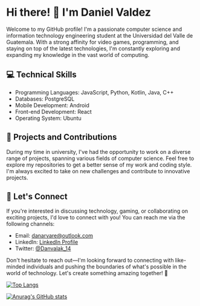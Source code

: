 # Hi there! 👋 I'm Daniel Valdez

Welcome to my GitHub profile! I'm a passionate computer science and information technology engineering student at the Universidad del Valle de Guatemala. With a strong affinity for video games, programming, and staying on top of the latest technologies, I'm constantly exploring and expanding my knowledge in the vast world of computing. 

## 💻 Technical Skills

- Programming Languages: JavaScript, Python, Kotlin, Java, C++
- Databases: PostgreSQL
- Mobile Development: Android
- Front-end Development: React
- Operating System: Ubuntu

## 🚀 Projects and Contributions

During my time in university, I've had the opportunity to work on a diverse range of projects, spanning various fields of computer science. Feel free to explore my repositories to get a better sense of my work and coding style. I'm always excited to take on new challenges and contribute to innovative projects.

## 🔗 Let's Connect

If you're interested in discussing technology, gaming, or collaborating on exciting projects, I'd love to connect with you! You can reach me via the following channels:

- Email: [danarvare@outlook.com](danarvare@outlook.com)
- LinkedIn: [LinkedIn Profile](https://www.linkedin.com/in/daniel-armando-valdez-reyes-65bb98127)
- Twitter: [@Danvalak_14](https://twitter.com/Danvalak_14)

Don't hesitate to reach out—I'm looking forward to connecting with like-minded individuals and pushing the boundaries of what's possible in the world of technology. Let's create something amazing together! 🌟

[![Top Langs](https://github-readme-stats.vercel.app/api/top-langs/?username=Danval-003&layout=compact&theme=vision-friendly-dark)](https://github.com/anuraghazra/github-readme-stats)

[![Anurag's GitHub stats](https://github-readme-stats.vercel.app/api?username=Danval-003)](https://github.com/Danval-003/github-readme-stats)

